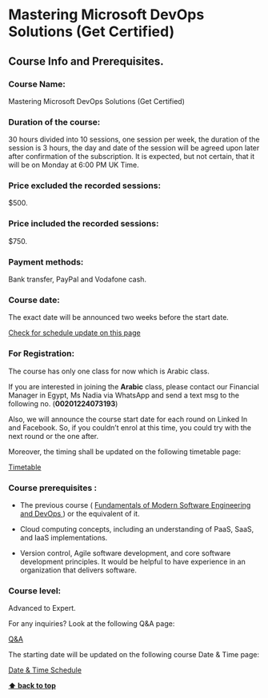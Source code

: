 # Mastering Microsoft DevOps Solutions (Get Certified)

## Course Info and Prerequisites.

### Course Name: 

Mastering Microsoft DevOps Solutions (Get Certified)

### Duration of the course: 

30 hours divided into 10 sessions, one session per week, the duration of the session is 3 hours, the day and date of the session will be agreed upon later after confirmation of the subscription. It is expected, but not certain, that it will be on Monday at 6:00 PM UK Time.
  
### Price excluded the recorded sessions:

$500.
 
### Price included the recorded sessions: 

$750.

  
### Payment methods:

Bank transfer, PayPal and Vodafone cash.

  
### Course date:

The exact date will be announced two weeks before the start date.

[Check for schedule update on this page](/source/course-schedule.md)


### For Registration:

The course has only one class for now which is Arabic class. 


If you are interested in joining the **Arabic** class, please contact our Financial Manager in Egypt, Ms Nadia via WhatsApp and send a text msg to the following no. (**00201224073193**)

Also, we will announce the course start date for each round on Linked In and Facebook. So, if you couldn’t enrol at this time, you could try with the next round or the one after.

Moreover, the timing shall be updated on the following timetable page:

[Timetable](/source/course-schedule.md)


  
### Course prerequisites : 

- The previous course ( [Fundamentals of Modern Software Engineering and DevOps ](/source/advanced-introduction-to-devops)) or the equivalent of it.

- Cloud computing concepts, including an understanding of PaaS, SaaS, and IaaS implementations.

- Version control, Agile software development, and core software development principles. It would be helpful to have experience in an organization that delivers software.



### Course level:

Advanced to Expert.

For any inquiries? Look at the following Q&A page:

[Q&A](microsoft-devops-faq.md)

The starting date will be updated on the following course Date & Time page:

[Date & Time Schedule ](/source/course-schedule.md)

**[⬆ back to top](#mastering-microsoft-devops-solutions-get-certified)**

